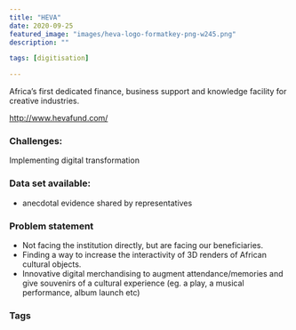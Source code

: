 ```yaml
---
title: "HEVA"
date: 2020-09-25
featured_image: "images/heva-logo-formatkey-png-w245.png"
description: ""

tags: [digitisation]

---
```


Africa’s first dedicated  finance, business support and knowledge facility for creative industries.

http://www.hevafund.com/

### Challenges:

Implementing digital transformation


### Data set available:

- anecdotal evidence shared by representatives



### Problem statement

- Not facing the institution directly, but are facing our beneficiaries.
- Finding a way to increase the interactivity of 3D renders of African cultural objects.
- Innovative digital merchandising to augment attendance/memories and give souvenirs of a cultural experience (eg. a play, a musical performance, album launch etc)

### Tags


